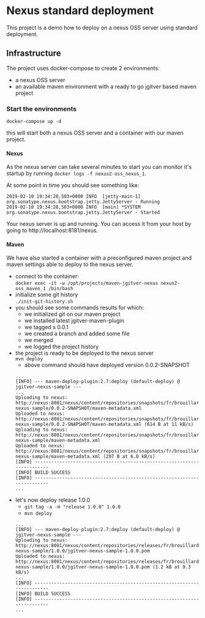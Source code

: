 # Nexus standard deployment

This project is a demo how to deploy on a nexus OSS server using standard deployment.

## Infrastructure

The project uses docker-compose to create 2 environments:
- a nexus OSS server
- an available maven environment with a ready to go jgitver based maven project

### Start the environments

`docker-compose up -d`

this will start both a nexus OSS server and a container with our maven project.

#### Nexus

As the nexus server can take several minutes to start you can monitor it's startup by running `docker logs -f nexus2-oss_nexus_1`.

At some point in time you should see something like:

```
2019-02-10 19:34:28,503+0000 INFO  [jetty-main-1]  org.sonatype.nexus.bootstrap.jetty.JettyServer - Running
2019-02-10 19:34:28,503+0000 INFO  [main] *SYSTEM org.sonatype.nexus.bootstrap.jetty.JettyServer - Started
```

Your nexus server is up and running.
You can access it from your host by going to http://localhost:8181/nexus.


#### Maven

We have also started a container with a preconfigured maven project and maven settings able to deploy to the nexus server.

- connect to the container:  
`docker exec -it -w /opt/projects/maven-jgitver-nexus nexus2-oss_maven_1 /bin/bash`
- initialize some git history  
`./init-git-history.sh`
- you should see some commands results for which:
  - we initialized git on our maven project
  - we installed latest jgitver-maven-plugin
  - we tagged s 0.0.1
  - we created a branch and added some file
  - we merged
  - we logged the project history
- the project is ready to be deployed to the nexus server  
`mvn deploy`
  - above command should have deployed version 0.0.2-SNAPSHOT
  ```
  ...
  [INFO] --- maven-deploy-plugin:2.7:deploy (default-deploy) @ jgitver-nexus-sample ---
  ...
  Uploading to nexus: http://nexus:8081/nexus/content/repositories/snapshots/fr/brouillard/oss/jgitver-nexus-sample/0.0.2-SNAPSHOT/maven-metadata.xml
  Uploaded to nexus: http://nexus:8081/nexus/content/repositories/snapshots/fr/brouillard/oss/jgitver-nexus-sample/0.0.2-SNAPSHOT/maven-metadata.xml (614 B at 11 kB/s)
  Uploading to nexus: http://nexus:8081/nexus/content/repositories/snapshots/fr/brouillard/oss/jgitver-nexus-sample/maven-metadata.xml
  Uploaded to nexus: http://nexus:8081/nexus/content/repositories/snapshots/fr/brouillard/oss/jgitver-nexus-sample/maven-metadata.xml (297 B at 6.8 kB/s)
  [INFO] ------------------------------------------------------------------------
  [INFO] BUILD SUCCESS
  [INFO] ------------------------------------------------------------------------
  ...
  ```
- let's now deploy release 1.0.0
  - `git tag -a -m "release 1.0.0" 1.0.0`
  - `mvn deploy`
  ```
  ...
  [INFO] --- maven-deploy-plugin:2.7:deploy (default-deploy) @ jgitver-nexus-sample ---
  Uploading to nexus: http://nexus:8081/nexus/content/repositories/releases/fr/brouillard/oss/jgitver-nexus-sample/1.0.0/jgitver-nexus-sample-1.0.0.pom
  Uploaded to nexus: http://nexus:8081/nexus/content/repositories/releases/fr/brouillard/oss/jgitver-nexus-sample/1.0.0/jgitver-nexus-sample-1.0.0.pom (1.2 kB at 9.3 kB/s)
  ...
  [INFO] ------------------------------------------------------------------------
  [INFO] BUILD SUCCESS
  [INFO] ------------------------------------------------------------------------
  ...
  ```
